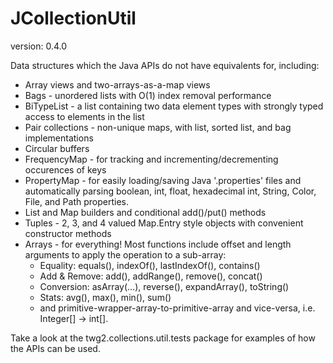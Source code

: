 JCollectionUtil
==============
version: 0.4.0

Data structures which the Java APIs do not have equivalents for, including:
* Array views and two-arrays-as-a-map views
* Bags - unordered lists with O(1) index removal performance
* BiTypeList - a list containing two data element types with strongly typed access to elements in the list
* Pair collections - non-unique maps, with list, sorted list, and bag implementations
* Circular buffers
* FrequencyMap - for tracking and incrementing/decrementing occurences of keys
* PropertyMap - for easily loading/saving Java '.properties' files and automatically parsing boolean, int, float, hexadecimal int, String, Color, File, and Path properties.
* List and Map builders and conditional add()/put() methods
* Tuples - 2, 3, and 4 valued Map.Entry style objects with convenient constructor methods
* Arrays - for everything! Most functions include offset and length arguments to apply the operation to a sub-array:
   * Equality: equals(), indexOf(), lastIndexOf(), contains()
   * Add & Remove: add(), addRange(), remove(), concat()
   * Conversion: asArray(...), reverse(), expandArray(), toString()
   * Stats: avg(), max(), min(), sum()
   * and primitive-wrapper-array-to-primitive-array and vice-versa, i.e. Integer[] -> int[].

Take a look at the twg2.collections.util.tests package for examples of how the APIs can be used.
